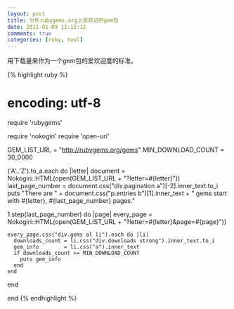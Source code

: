 ```yaml
---
layout: post
title: 分析rubygems.org上受欢迎的gem包
date: 2011-01-09 12:12:12
comments: true
categories: [ruby, tool]
---
```


用下载量来作为一个gem包的爱欢迎度的标准。

{% highlight ruby %}
# encoding: utf-8
require 'rubygems'

require 'nokogiri'
require 'open-uri'

GEM_LIST_URL = "http://rubygems.org/gems"
MIN_DOWNLOAD_COUNT = 30_0000

('A'..'Z').to_a.each do |letter|
  document = Nokogiri::HTML(open(GEM_LIST_URL + "?letter=#{letter}"))
  last_page_number =  document.css("div.pagination a")[-2].inner_text.to_i
  puts "There are " + document.css("p.entries b")[1].inner_text + " gems start with #{letter}, #{last_page_number} pages."


  1.step(last_page_number) do |page|
    every_page = Nokogiri::HTML(open(GEM_LIST_URL + "?letter=#{letter}&page=#{page}"))

    every_page.css("div.gems ol li").each do |li|
      downloads_count = li.css("div.downloads strong").inner_text.to_i
      gem_info        = li.css("a").inner_text
      if downloads_count >= MIN_DOWNLOAD_COUNT
        puts gem_info
      end
    end
  end

end
{% endhighlight %}